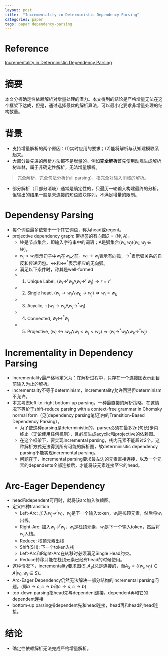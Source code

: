 ```yaml
---
layout: post
title:  "Incrementality in Deterministic Dependency Parsing"
categories: paper
tags: paper dependency-parsing
---
```

# Reference
[Incrementality in Deterministic Dependency Parsing](https://www.aclweb.org/anthology/W/W04/W04-0308.pdf)
# 摘要
本文分析确定性依赖解析对增量处理的潜力。本文得到的结论是严格增量无法在这个框架下达成，但是，通过选择最优的解析算法，可以最小化要求非增量处理的结构数量。
# 背景
- 支持增量解析的两个原因：(1)实时应用的要求；(2)能将解析与认知建模联系起来。
- 大部分最先进的解析方法都不是增量的。例如**完全解析**首先使用动规生成解析树森林，属于非确定性解析，无法增量解析。
>完全解析、完全句法分析(full parsing)，指完全对输入消岐的解析。
- 部分解析（只部分消岐）通常是确定性的，只遍历一轮输入构建最终的分析。但输出的结果一般是未连接的短语或块序列，不满足增量的限制。
# Dependensy Parsing
- 每个词语最多依赖于一个其它词语，称为head或regent。
- projective dependency graph: 带标签的有向图$D=(W,A)$。
  - $W$是节点集合，即输入字符串中的词语；A是弧集合$(w_i,w_j) (w_i,w_j \in W)$。
  - $w_i<w_j$表示句子中$w_i$在$w_j$之前。$w_i \rightarrow w_j$表示有向弧，$\rightarrow^*$表示弧关系的自反和传递闭包。$\leftrightarrow$和$\leftrightarrow^*$表示相应的无向弧。
  - 满足以下条件时，称其是well-formed
  - 1. Unique Label, $(w_i \rightarrow^r w_j \bigwedge w_i \rightarrow^{r'} w_j) \Rightarrow r=r'$
  - 2. Single head, $(w_i\rightarrow w_j \bigwedge w_k \rightarrow w_j) \Rightarrow w_i=w_k$
  - 3. Acyclic, $\lnot(w_i\rightarrow w_j \bigwedge w_j\rightarrow^* w_i)$
  - 4. Connected, $w_i \leftrightarrow^* w_j$
  - 5. Projective, $(w_i \leftrightarrow w_k \bigwedge w_i<w_j<w_k)\Rightarrow (w_i \rightarrow^*w_j \bigwedge w_k \rightarrow^*w_j)$

# Incrementality in Dependency Parsing
- Incrementality最严格地定义为：在解析过程中，只存在一个连接图表示到目前输入为止的解析。
- incrementality不等于determinism，incrementality允许回溯但determinism不允许。
- 本文考虑left-to-right bottom-up parsing，一种最直接的解析策略，在这情况下等价于shift-reduce parsing with a context-free grammar in Chomsky normal form（见[dependency parsing笔记]内的Transition-Based Dependency Parsing）。
  - 为了使这种parsing是deterministic的，parser必须在最多2n(句长)步内终止（无论使用任何机制），且必须生成acyclic和projective的依赖图。
  - 在这个框架下，要实现incremental parsing，栈内元素不能超过2个。这种解析方式无法得到所有可能的解析图，故determinisitic dependency parsing不能实现incremental parsing。
  - 问题在于，incremental parsing要求最左边的元素直接连接，以及一个元素的dependents全部连接后，才能将该元素连接至它的head。

# Arc-Eager Dependency
- head和dependent可用时，就将该arc加入依赖图。
- 定义四种transition
  - Left-Arc: 加入$w_j \rightarrow^r w_i$，$w_j$是下一个输入token，$w_i$是栈顶元素，然后将$w_i$出栈。
  - Right-Arc: 加入$w_i \rightarrow^r w_j$，$w_i$是栈顶元素，$w_j$是下一个输入token，然后将$w_j$入栈。
  - Reduce: 栈顶元素出栈
  - Shift(SH): 下一个token入栈
  - Left-Arc和Right-Arc在转移时必须满足Single Head约束。
  - Reduce转移只能在栈顶元素已经有head的时候使用。
- 这种情况下，incrementality要求图$(S,A_S)$总是连接的，而$A_S=\{(w_i,w_j)\in A|w_i,w_j \in S\}$。
- Arc-Eager Dependency仍然无法解决一部分结构的incremental parsing问题。(即$a\rightarrow c,c\rightarrow b$和$c \rightarrow  a, c \rightarrow b$)
- top-down parsing指head先与dependent连接，dependent再和它的dependent连接
- bottom-up parsing指dependent先和head连接，head再和head的head连接。
# 结论
- 确定性依赖解析无法完成严格增量解析。